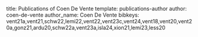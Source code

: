 title: Publications of Coen De Vente
template: publications-author
author: coen-de-vente
author_name: Coen De Vente
bibkeys: vent21a,vent21,schw22,lemi22,vent22,vent23c,vent24,vent18,vent20,vent20a,gonz21,ardu20,schw22a,vent23a,isla24,xion21,lemi23,less20